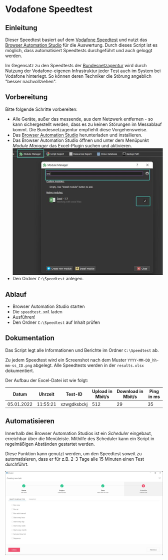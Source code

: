 # Vodafone Speedtest

## Einleitung

Dieser Speedtest basiert auf dem [Vodafone Speedtest](https://speedtest.vodafone.de) und nutzt das [Browser Automation Studio](https://bablosoft.com/shop/BrowserAutomationStudio#download) für die Auswertung. Durch dieses Script ist es möglich, dass automatisiert Speedtests durchgeführt und auch geloggt werden.

Im Gegensatz zu den Speedtests der [Bundesnetzagentur](https://breitbandmessung.de) wird durch Nutzung der Vodafone-eigenen Infrastruktur jeder Test auch im System bei Vodafone hinterlegt. So können deren Techniker die Störung angeblich "besser nachvollziehen".

## Vorbereitung

Bitte folgende Schritte vorbereiten:

- Alle Geräte, außer das messende, aus dem Netzwerk entfernen - so kann sichergestellt werden, dass es zu keinen Störungen im Messablauf kommt. Die Bundesnetzagentur empfiehlt diese Vorgehensweise.
- Das [Browser Automation Studio](https://bablosoft.com/shop/BrowserAutomationStudio#download) herunterladen und installieren.
- Das Browser Automation Studio öffnen und unter dem Menüpunkt _Module Manager_ das Excel-Plugin suchen und aktivieren.
![Excelplugin aktivieren](/assets/excelplugin.jpg)
- Den Ordner `C:\Speedtest` anlegen.

## Ablauf

- Browser Automation Studio starten
- Die `speedtest.xml` laden
- Ausführen!
- Den Ordner `C:\Speedtest` auf Inhalt prüfen

## Dokumentation

Das Script legt alle Informationen und Berichte im Ordner `C:\Speedtest` ab.

Zu jedem Speedtest wird ein Screenshot nach dem Muster `YYYY-MM-DD_hh-mm-ss_ID.png` abgelegt. Alle Speedtests werden in der `results.xlsx` dokumentiert.

Der Aufbau der Excel-Datei ist wie folgt:

| Datum      | Uhrzeit  | Test-ID     | Upload in Mbit/s | Download in Mbit/s | Ping in ms |
|------------|----------|-------------|------------------|--------------------|------------|
| 05.01.2022 | 11:55:21 | xzwgdksbckj | 512              | 29                 | 35         |

## Automatisieren

Innerhalb des Browser Automation Studios ist ein _Scheduler_ eingebaut, erreichbar über die Menüleiste. Mithilfe des Scheduler kann ein Script in regelmäßigen Abständen gestartet werden.

Diese Funktion kann genutzt werden, um den Speedtest soweit zu automatisieren, dass er für z.B. 2-3 Tage alle 15 Minuten einen Test durchführt.

![Scheduler](assets/scheduler.jpg)

